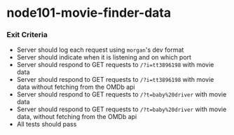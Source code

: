 # node101-movie-finder-data

### Exit Criteria

* Server should log each request using `morgan`'s dev format
* Server should indicate when it is listening and on which port
* Server should respond to GET requests to `/?i=tt3896198` with movie data
* Server should respond to GET requests to `/?i=tt3896198` with movie data without fetching from the OMDb api
* Server should respond to GET requests to `/?t=baby%20driver` with movie data
* Server should respond to GET requests to `/?t=baby%20driver` with movie data, without fetching from the OMDb api
* All tests should pass